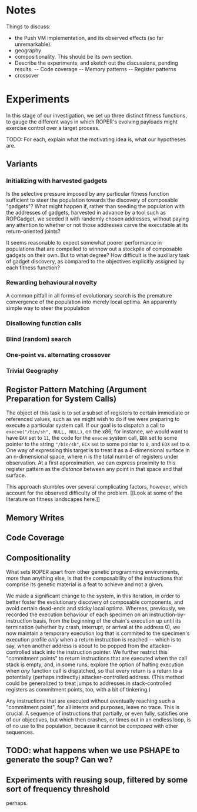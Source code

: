 # Notes

Things to discuss: 
- the Push VM implementation, and its observed effects (so far unremarkable). 
- geography
- compositionality. This should be its own section. 
- Describe the experiments, and sketch out the discussions, pending results.
  -- Code coverage -- Memory patterns -- Register patterns
- crossover

# Experiments

In this stage of our investigation, we set up three distinct fitness functions, to gauge the different ways in which ROPER's evolving payloads might exercise control over a target process.

TODO: For each, explain what the motivating idea is, what our hypotheses are.

## Variants

### Initializing with harvested gadgets

Is the selective pressure imposed by any particular fitness function sufficient to steer the population towards the discovery of composable "gadgets"? What might happen if, rather than seeding the population with the addresses of gadgets, harvested in advance by a tool such as ROPGadget, we seeded it with randomly chosen addresses, without paying any attention to whether or not those addresses carve the executable at its return-oriented joints? 

It seems reasonable to expect somewhat poorer performance in populations that
are compelled to winnow out a stockpile of composable gadgets on their own.
But to what degree? How difficult is the auxiliary task of gadget discovery,
as compared to the objectives explicitly assigned by each fitness function?

### Rewarding behavioural novelty

A common pitfall in all forms of evolutionary search is the premature
convergence of the population into merely local optima. An apparently simple
way to steer the population 

### Disallowing function calls



### Blind (random) search

### One-point vs. alternating crossover

### Trivial Geography


## Register Pattern Matching (Argument Preparation for System Calls)

The object of this task is to set a subset of registers to certain immediate
or referenced values, such as we might wish to do if we were preparing to
execute a particular system call.  If our goal is to dispatch a call to
`execve("/bin/sh", NULL, NULL)`, on the x86, for instance, we would want to
have `EAX` set to `11`, the code for the `execve` system call, `EBX` set to
some pointer to the string `"/bin/sh"`, `ECX` set to some pointer to `0`, and
`EDX` set to `0`. One way of expressing this target is to treat it as a
4-dimensional surface in an n-dimensional space, where n is the total number
of registers under observation. At a first approximation, we can express
proximity to this register pattern as the *distance* between any point in that
space and that surface. 

This approach stumbles over several complicating factors, however, which
account for the observed difficulty of the problem. [[Look at some of the
literature on fitness landscapes here.]] 


## Memory Writes

## Code Coverage



## Compositionality

What sets ROPER apart from other genetic programming environments, more than
anything else, is that the composability of the instructions that comprise its
genetic material is a feat to achieve and not a given. 

We made a significant change to the system, in this iteration, in order to
better foster the evolutionary discovery of composable components, and avoid
certain dead-ends and sticky local optima. Whereas, previously, we recorded
the execution behaviour of each specimen on an instruction-by-instruction
basis, from the beginning of the chain's execution up until its termination
(whether by crash, interrupt, or arrival at the address 0), we now maintain a
temporary execution log that is commited to the specimen's execution profile
*only* when a return instruction is reached -- which is to say, when another
address is about to be popped from the attacker-controlled stack into the
instruction pointer. We further restrict this "commitment points" to return
instructions that are executed when the call stack is empty, and, in some
runs, explore the option of halting execution when *any* function call is
dispatched, so that every return is a return to a potentially (perhaps
indirectly) attacker-controlled address. (This method could be generalized to
treat jumps to addresses in stack-controlled registers as commitment points,
too, with a bit of tinkering.)

Any instructions that are executed without eventually reaching such a
"commitment point", for all intents and purposes, leave no trace. This is
crucial. A sequence of instructions that partially, or even fully, satisfies
one of our objectives, but which then crashes, or times out in an endless
loop, is of no use to the population, because it cannot be *composed* with
other sequences. 

## TODO: what happens when we use PSHAPE to generate the soup? Can we?

## Experiments with reusing soup, filtered by some sort of frequency threshold
perhaps.

